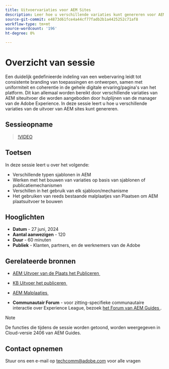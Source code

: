```yaml
---
title: Uitvoervariaties voor AEM Sites
description: Leer hoe u verschillende variaties kunt genereren voor AEM Sites-uitvoer vanuit AEM Guides
source-git-commit: e4873d61fce4a44cf77fadb2b1a4425252c71af8
workflow-type: tm+mt
source-wordcount: '196'
ht-degree: 0%

---
```



# Overzicht van sessie

Een duidelijk gedefinieerde indeling van een webervaring leidt tot consistente branding van toepassingen
en ontwerpen, samen met uniformiteit en coherentie in de gehele digitale
ervaring/pagina&#39;s van het platform.
Dit kan allemaal worden bereikt door verschillende variaties van AEM siteuitvoer die worden aangeboden door hulplijnen van de manager van de Adobe Experience.
In deze sessie leert u hoe u verschillende variaties van de uitvoer van AEM sites kunt genereren.

## Sessieopname

>[!VIDEO](https://video.tv.adobe.com/v/3430649/)

## Toetsen

In deze sessie leert u over het volgende:

- Verschillende typen sjablonen in AEM
- Werken met het bouwen van variaties op basis van sjablonen of publicatiemechanismen
- Verschillen in het gebruik van elk sjabloon/mechanisme
- Het gebruiken van reeds bestaande malplaatjes van Plaatsen om AEM plaatsuitvoer te bouwen

## Hooglichten

- **Datum** - 27 juni, 2024
- **Aantal aanwezigen** - 120
- **Duur** - 60 minuten
- **Publiek** - Klanten, partners, en de werknemers van de Adobe

## Gerelateerde bronnen


- [&#x200B; AEM Uitvoer van de Plaats het Publiceren &#x200B;](https://experienceleague.adobe.com/nl/docs/experience-manager-guides/using/user-guide/output-gen/output-presets-aemg/generate-output-aem-site#:~:text=To%20open%20output%20presets%20for,configurations%2C%20and%20then%20click%20Save.)

- [&#x200B; KB Uitvoer het publiceren &#x200B;](https://experienceleague.adobe.com/nl/docs/experience-manager-guides/using/user-guide/output-gen/output-presets-aemg/generate-output-knowledge-base)

- [&#x200B; AEM Malplaatjes &#x200B;](https://experienceleague.adobe.com/nl/docs/experience-manager-65/content/implementing/developing/platform/templates/templates)

- **Communautair Forum** - voor zitting-specifieke communautaire interactie over Experience League, bezoek [&#x200B; het Forum van AEM Guides &#x200B;](https://experienceleaguecommunities.adobe.com/t5/experience-manager-guides/bd-p/xml-documentation-discussions).

>[!NOTE]
>
> De functies die tijdens de sessie worden getoond, worden weergegeven in Cloud-versie 2406 van AEM Guides.

## Contact opnemen

Stuur ons een e-mail op <techcomm@adobe.com> voor alle vragen
